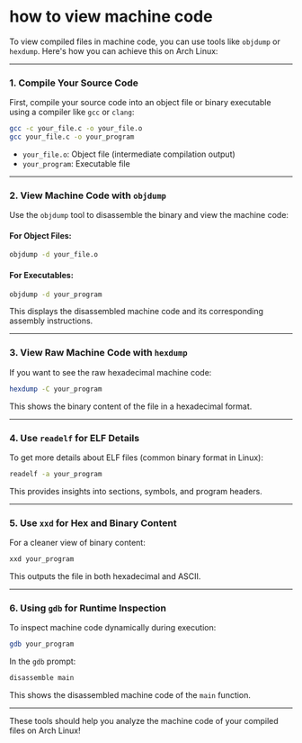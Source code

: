 
# how to view machine code

To view compiled files in machine code, you can use tools like `objdump` or `hexdump`. Here's how you can achieve this on Arch Linux:

---

### 1. **Compile Your Source Code**

First, compile your source code into an object file or binary executable using a compiler like `gcc` or `clang`:

```bash
gcc -c your_file.c -o your_file.o
gcc your_file.c -o your_program
```

- `your_file.o`: Object file (intermediate compilation output)
- `your_program`: Executable file

---

### 2. **View Machine Code with `objdump`**

Use the `objdump` tool to disassemble the binary and view the machine code:

#### For Object Files:

```bash
objdump -d your_file.o
```

#### For Executables:

```bash
objdump -d your_program
```

This displays the disassembled machine code and its corresponding assembly instructions.

---

### 3. **View Raw Machine Code with `hexdump`**

If you want to see the raw hexadecimal machine code:

```bash
hexdump -C your_program
```

This shows the binary content of the file in a hexadecimal format.

---

### 4. **Use `readelf` for ELF Details**

To get more details about ELF files (common binary format in Linux):

```bash
readelf -a your_program
```

This provides insights into sections, symbols, and program headers.

---

### 5. **Use `xxd` for Hex and Binary Content**

For a cleaner view of binary content:

```bash
xxd your_program
```

This outputs the file in both hexadecimal and ASCII.

---

### 6. **Using `gdb` for Runtime Inspection**

To inspect machine code dynamically during execution:

```bash
gdb your_program
```

In the `gdb` prompt:

```bash
disassemble main
```

This shows the disassembled machine code of the `main` function.

---

These tools should help you analyze the machine code of your compiled files on Arch Linux!